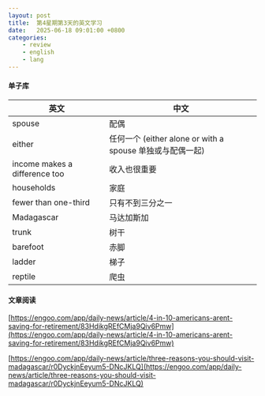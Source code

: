 ```yaml
---
layout: post
title:  第4星期第3天的英文学习
date:   2025-06-18 09:01:00 +0800
categories: 
    - review
    - english
    - lang
---
```


#### 单子库

英文 | 中文
-- | --
spouse | 配偶
either | 任何一个 (either alone or with a spouse 单独或与配偶一起)
income makes a difference too | 收入也很重要
households | 家庭
fewer than one-third | 只有不到三分之一
Madagascar | 马达加斯加
trunk | 树干
barefoot | 赤脚
ladder | 梯子
reptile | 爬虫

#### 文章阅读

[https://engoo.com/app/daily-news/article/4-in-10-americans-arent-saving-for-retirement/83HdikgREfCMja9Qiv6Pmw](https://engoo.com/app/daily-news/article/4-in-10-americans-arent-saving-for-retirement/83HdikgREfCMja9Qiv6Pmw)

[https://engoo.com/app/daily-news/article/three-reasons-you-should-visit-madagascar/r0DyckjnEeyum5-DNcJKLQ](https://engoo.com/app/daily-news/article/three-reasons-you-should-visit-madagascar/r0DyckjnEeyum5-DNcJKLQ)


